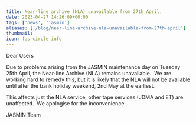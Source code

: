 ```yaml
---
title: Near-line archive (NLA) unavailable from 27th April.
date: 2023-04-27 14:26:09+00:00
tags: ['news', 'jasmin']
aliases: ['/blog/near-line-archive-nla-unavailable-from-27th-april']
thumbnail: 
icon: fas circle-info
---
```


Dear Users


  
Due to problems arising from the JASMIN maintenance day on Tuesday 25th April, the Near-line Archive (NLA) remains unavailable.  We are working hard to remedy this, but it is likely that the NLA will not be available until after the bank holiday weekend, 2nd May at the earliest.


This affects just the NLA service, other tape services (JDMA and ET) are unaffected.  We apologise for the inconvenience.


  
JASMIN Team


